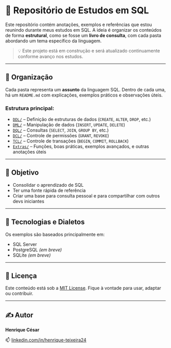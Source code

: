 # 📘 Repositório de Estudos em SQL

Este repositório contém anotações, exemplos e referências que estou reunindo durante meus estudos em SQL. A ideia é organizar os conteúdos de forma **estrutural**, como se fosse um **livro de consulta**, com cada pasta abordando um tema específico da linguagem.

> 💡 Este projeto está em construção e será atualizado continuamente conforme avanço nos estudos.

---

## 📂 Organização

Cada pasta representa um **assunto** da linguagem SQL. Dentro de cada uma, há um `README.md` com explicações, exemplos práticos e observações úteis.

### Estrutura principal:

- [`DDL/`](./DDL) – Definição de estruturas de dados (`CREATE`, `ALTER`, `DROP`, etc.)
- [`DML/`](./DML) – Manipulação de dados (`INSERT`, `UPDATE`, `DELETE`)
- [`DQL/`](./DQL) – Consultas (`SELECT`, `JOIN`, `GROUP BY`, etc.)
- [`DCL/`](./DCL) – Controle de permissões (`GRANT`, `REVOKE`)
- [`TCL/`](./TCL) – Controle de transações (`BEGIN`, `COMMIT`, `ROLLBACK`)
- [`Extras/`](./Extras) – Funções, boas práticas, exemplos avançados, e outras anotações úteis

---

## 🎯 Objetivo

- Consolidar o aprendizado de SQL
- Ter uma fonte rápida de referência
- Criar uma base para consulta pessoal e para compartilhar com outros devs iniciantes

---

## 🧪 Tecnologias e Dialetos

Os exemplos são baseados principalmente em:

- SQL Server
- PostgreSQL *(em breve)*
- SQLite *(em breve)*

---

## 📖 Licença

Este conteúdo está sob a [MIT License](./LICENSE). Fique à vontade para usar, adaptar ou contribuir.

---

## ✍️ Autor

**Henrique César**

📫 [linkedin.com/in/henrique-teixeira24](https://www.linkedin.com/in/henrique-teixeira24)

